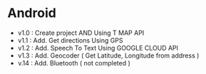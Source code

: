 # Android
- v1.0 : Create project AND Using T MAP API
- v1.1 : Add. Get directions Using GPS
- v1.2 : Add. Speech To Text Using GOOGLE CLOUD API
- v1.3 : Add. Geocoder ( Get Latitude, Longitude from address )
- v.14 : Add. Bluetooth ( not completed )